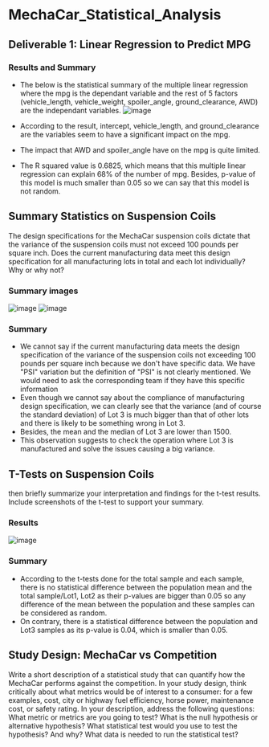 # MechaCar_Statistical_Analysis

## Deliverable 1: Linear Regression to Predict MPG
### Results and Summary
* The below is the statistical summary of the multiple linear regression where the mpg is the dependant variable and the rest of 5 factors (vehicle_length, vehicle_weight, spoiler_angle, ground_clearance, AWD) are the independant variables.
![image](https://user-images.githubusercontent.com/99149443/179397541-4178e0a6-7a55-4133-99b3-95ab4dca5d8c.png)

* According to the result, intercept, vehicle_length, and ground_clearance are the variables seem to have a significant impact on the mpg.
* The impact that AWD and spoiler_angle have on the mpg is quite limited.
* The R squared value is 0.6825, which means that this multiple linear regression can explain 68% of the number of mpg. Besides, p-value of this model is much smaller than 0.05 so we can say that this model is not random.

## Summary Statistics on Suspension Coils
The design specifications for the MechaCar suspension coils dictate that the variance of the suspension coils must not exceed 100 pounds per square inch. Does the current manufacturing data meet this design specification for all manufacturing lots in total and each lot individually? Why or why not?
### Summary images
![image](https://user-images.githubusercontent.com/99149443/179403058-e056d1a2-02b3-49b2-a168-4945d99e4320.png)
![image](https://user-images.githubusercontent.com/99149443/179403075-54cb5f2b-b0f8-44bf-abe5-52617ee8619d.png)


### Summary
* We cannot say if the current manufacturing data meets the design specification of the variance of the suspension coils not exceeding 100 pounds per square inch because we don't have specific data. We have "PSI" variation but the definition of "PSI" is not clearly mentioned. We would need to ask the corresponding team if they have this specific information
* Even though we cannot say about the compliance of manufacturing design specification, we can clearly see that the variance (and of course the standard deviation) of Lot 3 is much bigger than that of other lots and there is likely to be something wrong in Lot 3.
* Besides, the mean and the median of Lot 3 are lower than 1500.
* This observation suggests to check the operation where Lot 3 is manufactured and solve the issues causing a big variance.

## T-Tests on Suspension Coils
then briefly summarize your interpretation and findings for the t-test results. Include screenshots of the t-test to support your summary.
### Results
![image](https://user-images.githubusercontent.com/99149443/179403962-2dcdc864-5476-42b3-9a3b-08fe53c080c3.png)

### Summary
* According to the t-tests done for the total sample and each sample, there is no statistical difference between the population mean and the total sample/Lot1, Lot2 as their p-values are bigger than 0.05 so any difference of the mean between the population and these samples can be considered as random.
* On contrary, there is a statistical difference between the population and Lot3 samples as its p-value is 0.04, which is smaller than 0.05.

## Study Design: MechaCar vs Competition
Write a short description of a statistical study that can quantify how the MechaCar performs against the competition. In your study design, think critically about what metrics would be of interest to a consumer: for a few examples, cost, city or highway fuel efficiency, horse power, maintenance cost, or safety rating.
In your description, address the following questions:
What metric or metrics are you going to test?
What is the null hypothesis or alternative hypothesis?
What statistical test would you use to test the hypothesis? And why?
What data is needed to run the statistical test?
